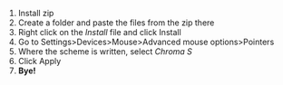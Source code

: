 1. Install zip
2. Create a folder and paste the files from the zip there
3. Right click on the *Install* file and click Install
4. Go to Settings>Devices>Mouse>Advanced mouse options>Pointers
5. Where the scheme is written, select *Chroma S*
6. Click Apply
7. **Bye!**
